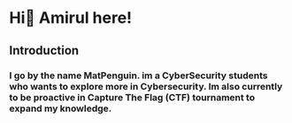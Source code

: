 # Hi👋 Amirul here!

## Introduction

### I go by the name MatPenguin. im a CyberSecurity students who wants to explore more in Cybersecurity. Im also currently to be proactive in Capture The Flag (CTF) tournament to expand my knowledge.
